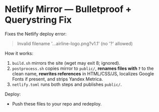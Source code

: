 # Netlify Mirror — Bulletproof + Querystring Fix

Fixes the Netlify deploy error:
> Invalid filename '...airline-logo.png?v1.1' (no '?' allowed)

How it works:
1) `build.sh` mirrors the site (wget may exit 8; ignored).
2) `postprocess.sh` copies mirror to `public/`, **renames files with `?`** to the clean name, **rewrites references** in HTML/CSS/JS, localizes Google Fonts if present, and strips Yandex Metrica.
3) `netlify.toml` runs both steps and publishes `public/`.

Deploy:
- Push these files to your repo and redeploy.
